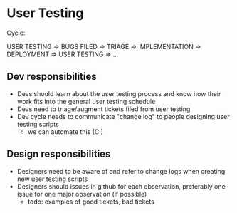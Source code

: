 # User Testing

Cycle:

USER TESTING =>
    BUGS FILED =>
    TRIAGE =>
    IMPLEMENTATION =>
    DEPLOYMENT =>
    USER TESTING =>
        ...

## Dev responsibilities
* Devs should learn about the user testing process and know how their work fits into the general user testing schedule
* Devs need to triage/augment tickets filed from user testing
* Dev cycle needs to communicate "change log" to people designing user testing scripts
    * we can automate this (CI)

## Design responsibilities
* Designers need to be aware of and refer to change logs when creating new user testing scripts
* Designers should issues in github for each observation, preferably one issue for one major observation (if possible)
    * todo: examples of good tickets, bad tickets
